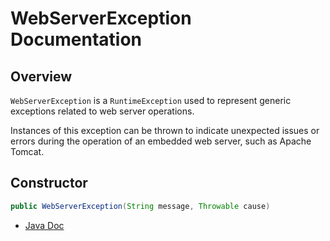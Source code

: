 # WebServerException Documentation

## Overview

`WebServerException` is a `RuntimeException` used to represent generic exceptions related to web server operations.

Instances of this exception can be thrown to indicate unexpected issues or errors during the operation of an embedded web server, such as Apache Tomcat.

## Constructor

```java
public WebServerException(String message, Throwable cause)
```

- [Java Doc](https://yevgendemotestorganization.github.io/bring-web-javadoc/com/bobocode/bring/web/server/exception/WebServerException.html)